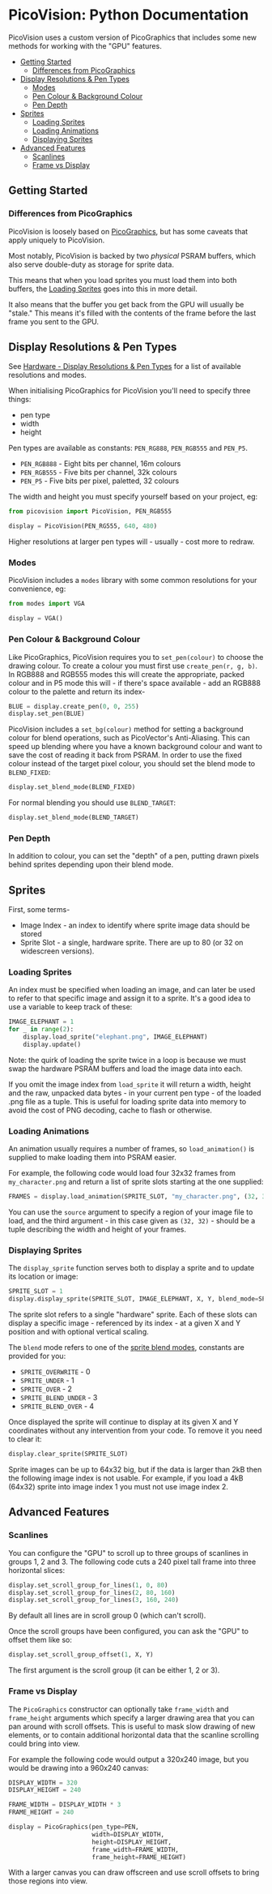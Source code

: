 # PicoVision: Python Documentation <!-- omit in toc -->

PicoVision uses a custom version of PicoGraphics that includes some new methods for working with the "GPU" features.

- [Getting Started](#getting-started)
  - [Differences from PicoGraphics](#differences-from-picographics)
- [Display Resolutions \& Pen Types](#display-resolutions--pen-types)
  - [Modes](#modes)
  - [Pen Colour \& Background Colour](#pen-colour--background-colour)
  - [Pen Depth](#pen-depth)
- [Sprites](#sprites)
  - [Loading Sprites](#loading-sprites)
  - [Loading Animations](#loading-animations)
  - [Displaying Sprites](#displaying-sprites)
- [Advanced Features](#advanced-features)
  - [Scanlines](#scanlines)
  - [Frame vs Display](#frame-vs-display)

## Getting Started

### Differences from PicoGraphics

PicoVision is loosely based on [PicoGraphics](https://github.com/pimoroni/pimoroni-pico/blob/main/micropython/modules/picographics/README.md), but has some caveats that apply uniquely to PicoVision.

Most notably, PicoVision is backed by two *physical* PSRAM buffers, which also serve double-duty as storage for sprite data.

This means that when you load sprites you must load them into both buffers, the [Loading Sprites](#loading-sprites) goes into this in more detail.

It also means that the buffer you get back from the GPU will usually be "stale." This means it's filled with the contents of the frame before the last frame you sent to the GPU.

## Display Resolutions & Pen Types

See [Hardware - Display Resolutions & Pen Types](hardware.md#display-resolutions--pen-types) for a list of available resolutions and modes.

When initialising PicoGraphics for PicoVision you'll need to specify three things:

* pen type
* width
* height

Pen types are available as constants: `PEN_RG888`, `PEN_RGB555` and `PEN_P5`.

* `PEN_RGB888` - Eight bits per channel, 16m colours
* `PEN_RGB555` - Five bits per channel, 32k colours
* `PEN_P5` - Five bits per pixel, paletted, 32 colours

The width and height you must specify yourself based on your project, eg:

```python
from picovision import PicoVision, PEN_RGB555

display = PicoVision(PEN_RG555, 640, 480)
```

Higher resolutions at larger pen types will - usually - cost more to redraw.

### Modes

PicoVision includes a `modes` library with some common resolutions for your convenience, eg:

```python
from modes import VGA

display = VGA()
```

### Pen Colour & Background Colour

Like PicoGraphics, PicoVision requires you to `set_pen(colour)` to choose the drawing colour. To create a colour you must first use `create_pen(r, g, b)`. In RGB888 and RGB555 modes this will create the appropriate, packed colour and in P5 mode this will - if there's space available - add an RGB888 colour to the palette and return its index-

```python
BLUE = display.create_pen(0, 0, 255)
display.set_pen(BLUE)
```

PicoVision includes a `set_bg(colour)` method for setting a background colour for blend operations, such as PicoVector's Anti-Aliasing. This can speed up blending where you have a known background colour and want to save the cost of reading it back from PSRAM. In order to use the fixed colour instead of the target pixel colour, you should set the blend mode to `BLEND_FIXED`:

```python
display.set_blend_mode(BLEND_FIXED)
```

For normal blending you should use `BLEND_TARGET`:

```python
display.set_blend_mode(BLEND_TARGET)
```

### Pen Depth

In addition to colour, you can set the "depth" of a pen, putting drawn pixels behind sprites depending upon their blend mode.

## Sprites

First, some terms-

* Image Index - an index to identify where sprite image data should be stored
* Sprite Slot - a single, hardware sprite. There are up to 80 (or 32 on widescreen versions).

### Loading Sprites

An index must be specified when loading an image, and can later be used to refer to that specific image and assign it to a sprite. It's a good idea to use a variable to keep track of these:

```python
IMAGE_ELEPHANT = 1
for _ in range(2):
    display.load_sprite("elephant.png", IMAGE_ELEPHANT)
    display.update()
```

Note: the quirk of loading the sprite twice in a loop is because we must swap the hardware PSRAM buffers and load the image data into each.

If you omit the image index from `load_sprite` it will return a width, height and the raw, unpacked data bytes - in your current pen type - of the loaded .png file as a tuple. This is useful for loading sprite data into memory to avoid the cost of PNG decoding, cache to flash or otherwise.

### Loading Animations

An animation usually requires a number of frames, so `load_animation()` is supplied to make loading them into PSRAM easier.

For example, the following code would load four 32x32 frames from `my_character.png` and return a list of sprite slots starting at the one supplied:

```python
FRAMES = display.load_animation(SPRITE_SLOT, "my_character.png", (32, 32), source=(0, 0, 32, 128))
```

You can use the `source` argument to specify a region of your image file to load, and the third argument - in this case given as `(32, 32)` - should be a tuple describing the width and height of your frames.

### Displaying Sprites

The `display_sprite` function serves both to display a sprite and to update its location or image:

```python
SPRITE_SLOT = 1
display.display_sprite(SPRITE_SLOT, IMAGE_ELEPHANT, X, Y, blend_mode=SPRITE_OVERWRITE, v_scale=1)
```

The sprite slot refers to a single "hardware" sprite. Each of these slots can display a specific image - referenced by its index - at a given X and Y position and with optional vertical scaling.

The `blend` mode refers to one of the [sprite blend modes](hardware.md#sprite-blending), constants are provided for you:

* `SPRITE_OVERWRITE` - 0
* `SPRITE_UNDER` - 1
* `SPRITE_OVER` - 2
* `SPRITE_BLEND_UNDER` - 3
* `SPRITE_BLEND_OVER` - 4

Once displayed the sprite will continue to display at its given X and Y coordinates without any intervention from your code. To remove it you need to clear it:

```python
display.clear_sprite(SPRITE_SLOT)
```

Sprite images can be up to 64x32 big, but if the data is larger than 2kB then the following image index is not usable.  For example, if you load a 4kB (64x32) sprite into image index 1 you must not use image index 2.

## Advanced Features

### Scanlines

You can configure the "GPU" to scroll up to three groups of scanlines in groups 1, 2 and 3. The following code cuts a 240 pixel tall frame into three horizontal slices:

```python
display.set_scroll_group_for_lines(1, 0, 80)
display.set_scroll_group_for_lines(2, 80, 160)
display.set_scroll_group_for_lines(3, 160, 240)
```

By default all lines are in scroll group 0 (which can't scroll).

Once the scroll groups have been configured, you can ask the "GPU" to offset them like so:

```python
display.set_scroll_group_offset(1, X, Y)
```

The first argument is the scroll group (it can be either 1, 2 or 3).

### Frame vs Display

The `PicoGraphics` constructor can optionally take `frame_width` and `frame_height` arguments which specify a larger drawing area that you can pan around with scroll offsets. This is useful to mask slow drawing of new elements, or to contain additional horizontal data that the scanline scrolling could bring into view.

For example the following code would output a 320x240 image, but you would be drawing into a 960x240 canvas:

```python
DISPLAY_WIDTH = 320 
DISPLAY_HEIGHT = 240

FRAME_WIDTH = DISPLAY_WIDTH * 3
FRAME_HEIGHT = 240

display = PicoGraphics(pen_type=PEN,
                       width=DISPLAY_WIDTH,
                       height=DISPLAY_HEIGHT,
                       frame_width=FRAME_WIDTH,
                       frame_height=FRAME_HEIGHT)
```

With a larger canvas you can draw offscreen and use scroll offsets to bring those regions into view.
